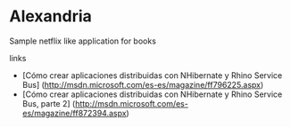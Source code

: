 # Alexandria
Sample netflix like application for books

links
* [Cómo crear aplicaciones distribuidas con NHibernate y Rhino Service Bus] (http://msdn.microsoft.com/es-es/magazine/ff796225.aspx)
* [Cómo crear aplicaciones distribuidas con NHibernate y Rhino Service Bus, parte 2] (http://msdn.microsoft.com/es-es/magazine/ff872394.aspx)





